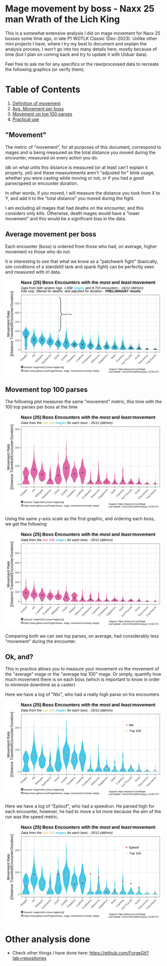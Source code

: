 # Mage movement by boss - Naxx 25 man Wrath of the Lich King

This is a somewhat extensive analysis I did on mage movement for Naxx 25 bosses some time ago, in late P1 WOTLK Classic (Dec-2023).
Unlike other mini projects I have, where I try my best to document and explain the analysis process, I won't go into too many details here, mostly because of time (but I plan on coming back and try to update it with Ulduar data).

Feel free to ask me for any specifics or the raw/processed data to recreate the following graphics (or verify them).

# Table of Contents
1. [Definition of movement](#movement) <br>
2. [Avg. Movement per boss](#average-movement-per-boss) <br>
3. [Movement on top 100 parses](#movement-top-100-parses)<br>
4. [Practical use](#ok-and)<br>

## "Movement"

The metric of "movement", for all purposes of this document, correspond to mages and is being measured as the total distance you moved during the encounter, measured on every action you do. 

idk on what units this distance is measured (or at least can't explain it properly, yet) and these measurements aren't "adjusted for" blink usage, whether you were casting while moving or not,  or if you had a good parse/speed or encounter duration.

In other words, if you moved, I will measure the distance you took from X to Y, and add it to the "total distance" you moved during the fight.

I am excluding all mages that had deaths on the encounter, and this considers only kills. Otherwise, death mages would have a "lower movement" and this would be a significant bias in the data. 

## Average movement per boss

Each encounter (boss) is ordered from those who had, on average, higher movement vs those who do not.

It is interesting to see that what we know as a "patchwerk fight" (basically, sim conditions of a standstill tank and spank fight) can be perfectly seen and measured with irl data.

<img src="img/preview_v5_scaled_again.png" />

## Movement top 100 parses

The following plot measures the same "movement" metric, this time with the 100 top parses per boss at the time

<img src="img/plot3_v2.png" />

Using the same y-axis scale as the first graphic, and ordering each boss, we get the following

<img src="img/plot3_v1.png" />

Comparing both we can see top parses, on average, had considerably less "movement" during the encounter.

## Ok, and?

This in practice allows you to measure your movement vs the movement of the "average" mage or the "average top 100" mage. Or simply, quantify how much movement there is on each boss (which is important to know in order to minimize downtime as a caster)

Here we have a log of "Ntx", who had a really high parse on his encounters

<img src="img/preview_v4_Ntx.png" />

Here we have a log of "Epiloof", who had a speedrun. He parsed high for each encounter, however, he had to move a lot more because the aim of the run was the speed metric.

<img src="img/preview_v4_Epiloof.png" />

# Other analysis done

- Check other things I have done here: https://github.com/ForgeGit?tab=repositories

